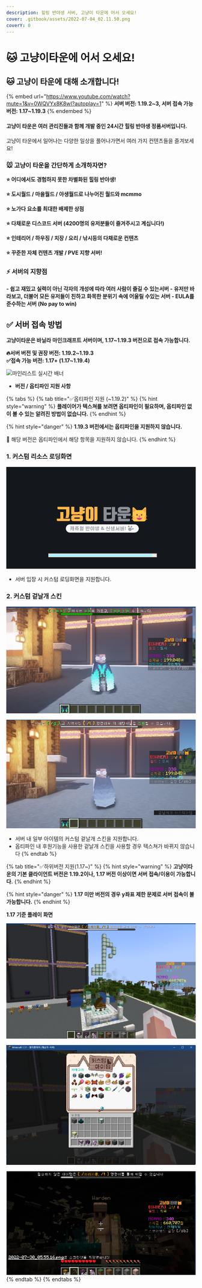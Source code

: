 ```yaml
---
description: 힐링 반야생 서버, 고냥이 타운에 어서 오세요!
cover: .gitbook/assets/2022-07-04_02.11.50.png
coverY: 0
---
```


# 🐱 고냥이타운에 어서 오세요!

## 🐱 고냥이 타운에 대해 소개합니다!

{% embed url="https://www.youtube.com/watch?mute=1&v=0WQVYx8K8wI?autoplay=1" %}
**서버 버전: 1.19.2\~3, 서버 접속 가능 버전: 1.17\~1.19.3**
{% endembed %}

#### 고냥이 타운은 여러 관리진들과 함께 개발 중인 24시간 힐링 반야생 정품서버입니다.

고냥이 타운에서 일어나는 다양한 일상을 풀어나가면서 여러 가지 컨텐츠들을 즐겨보세요!

### 🐭 고냥이 타운을 간단하게 소개하자면? &#x20;

**⭐ 어디에서도 경험하지 못한 차별화된 힐링 반야생!**

**⭐ 도시월드 / 마을월드 / 야생월드로 나누어진 월드와 mcmmo**

**⭐ 노가다 요소를 최대한 배제한 상점**

**⭐ 다채로운 디스코드 서버 (4200명의 유저분들이 즐겨주시고 계십니다!)**

**⭐ 인테리어 / 하우징 / 치장 / 요리 / 낚시등의 다채로운 컨텐츠**&#x20;

**⭐ 꾸준한 자체 컨텐츠 개발 / PVE 지향 서버!**

### ⚡ 서버의 지향점

#### - 쉽고 재밌고 실력이 아닌 각자의 개성에 따라 여러 사람이 즐길 수 있는서버 - 유저만 바라보고, 더불어 모든 유저들이 친하고 화목한 분위기 속에 어울릴 수있는 서버 - EULA를 준수하는 서버 (No pay to win) &#x20;

## ✅ 서버 접속 방법

**고냥이타운은 바닐라 마인크래프트 서버이며, 1.17\~1.19.3 버전으로 접속 가능합니다.**

**🔥서버 버전 및 권장 버전: 1.19.2\~1.19.3**\
**✅접속 가능 버전: 1.17+ (1.17\~1.19.4)**

![마인리스트 실시간 배너](https://minelist.kr/servers/13768/banner/modern.png)

* **버전 / 옵티파인 지원 사항**

{% tabs %}
{% tab title="✅옵티파인 지원 (~1.19.2)" %}
{% hint style="warning" %}
**플레이어가 텍스쳐를 보려면 옵티파인이 필요하며, 옵티파인 없이 볼 수 있는 알려진 방법이 없습니다.**&#x20;
{% endhint %}

{% hint style="danger" %}
**1.19.3 버전에서는 옵티파인을 지원하지 않습니다.**

🔸 해당 버전은 옵티파인에서 해당 항목을 지원하지 않습니다.
{% endhint %}

###

### 1. 커스텀 리소스 로딩화면

![](<.gitbook/assets/image (167).png>)

* 서버 입장 시 커스텀 로딩화면을 지원합니다.

### 2. 커스텀 겉날개 스킨

![커스텀 겉날개 스킨 (사이버 겉날개)](<.gitbook/assets/image (107).png>)

![기존 겉날개](<.gitbook/assets/image (131).png>)

* 서버 내 일부  아이템의 커스텀 겉날개 스킨을 지원합니다.&#x20;
* 옵티파인 내 후원기능을 사용한 겉날개 스킨을 사용할 경우 텍스쳐가 바뀌지 않습니다
{% endtab %}

{% tab title="✅하위버전 지원(1.17~)" %}
{% hint style="warning" %}
**고냥이타운의 기본 클라이언트 버전은 1.19.2이나, 1.17 버전 이상이면 서버 접속/이용이 가능합니다.**
{% endhint %}

{% hint style="danger" %}
**1.17 미만 버전의 경우 y좌표 제한 문제로 서버 접속이 불가능합니다.**
{% endhint %}

**1.17 기준 플레이 화면**&#x20;

![(1.17+)상위 버전 바닐라 아이템의 경우 가장 가까운 텍스쳐의 블록/아이템으로 교체됩니다. (음표- 개구리불 블록)](<.gitbook/assets/image (173).png>)

![(1.17+)모든 커스텀 아이템 블록/아이템을 볼 수 있습니다](<.gitbook/assets/image (117).png>)

![(1.17+)몬스터의 경우도 가장 가까운 텍스쳐로 교체됩니다 (워든-골렘, 알레이-벡스)](<.gitbook/assets/image (109).png>)
{% endtab %}
{% endtabs %}
